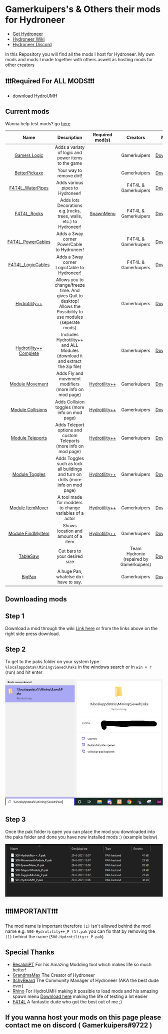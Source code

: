 # Gamerkuipers's & Others their mods for Hydroneer

- [Get Hydroneer](https://store.steampowered.com/app/1106840/Hydroneer/)
- [Hydroneer Wiki](https://bridgepour.com/)
- [Hydroneer Discord](https://discord.gg/hydroneer)

In this Repository you will find all the mods I host for Hydroneer. My own mods and mods I made together with others aswell as hosting mods for other creators

## ❗❗❗Required For **ALL MODS**❗❗❗

- [download HydroUMH](https://github.com/RHlNO/HydroneerModding/raw/main/Release%20Mods/501-HydroUMH_P.pak)

## Current mods

Wanna help test mods? go [here](./development)

Name | Description | Required mod(s) | Creators | Mod | Gamer Ver.
:----:|:---------:|:------:|:-----: | :----: | :-----:
[Gamers Logic](./Gamers_Logic) | Adds a variaty of logic and power items to the game | | Gamerkuipers | [Download](https://github.com/Gamerkuipers/Hydroneer-Modding/raw/main/1.x/500-Gamers_Logic_P.pak) | 1.7.2
[BetterPickaxe](./BetterPickaxe) | Your way to remove dirt! |  | Gamerkuipers | [Download](https://github.com/Gamerkuipers/Hydroneer-Modding/raw/main/1.x/500-BetterPickaxe_P.pak) | 1.7.2
[F4T4L_WaterPipes](./F4T4L_WaterPipes) | Adds various pipes to Hydroneer! |  | F4T4L & Gamerkuipers | [Download](https://github.com/F4T4lerrorbe/HydroneerModding/raw/main/500-f4t4l_WaterPipes_P.pak) | 1.7.2
[F4T4L_Rocks](./F4T4L_Rocks) | Adds lots Decorations e.g.(rocks, trees, walls, etc.) to Hydroneer! | [SpawnMenu](https://github.com/RHlNO/HydroneerModding/raw/main/Release%20Mods/500-SpawnMenu_P.pak) | F4T4L & Gamerkuipers | [Download](https://github.com/F4T4lerrorbe/HydroneerModding/raw/main/500-f4t4l_Rocks_P.pak) | 1.7.2
[F4T4L_PowerCables](./F4T4L_PowerCables) | Adds a 3way corner PowerCable to Hydroneer! | | F4T4L & Gamerkuipers | [Download](https://github.com/F4T4lerrorbe/HydroneerModding/raw/main/500-f4t4l_PowerCables_P.pak) | 1.7.2
[F4T4L_LogicCables](./F4T4L_LogicCables) | Adds a 3way corner LogicCable to Hydroneer! | | F4T4L & Gamerkuipers | [Download](https://github.com/F4T4lerrorbe/HydroneerModding/raw/main/500-f4t4l_LogicCables_P.pak) | 1.7.2
[Hydrotility++](./Hydrotility++) | Allows you to change/freeze time. And gives Quit to desktop! Allows the Possibility to use modules (seperate mods) | | Gamerkuipers | [Download](https://github.com/Gamerkuipers/Hydroneer-Modding/raw/main/1.x/500-Hydrotility++_P.pak) | 1.7.2
[Hydrotility++ Complete](./Hydrotility++) | Includes Hydrotility++ and ALL Modules (download it and extract the zip file) | | Gamerkuipers | [Download](https://github.com/Gamerkuipers/Hydroneer-Modding/raw/main/1.x/Hydrotility++_Complete.zip) | 1.7.2
[Module Movement](./Hydrotility++) | Adds Fly and movement modifiers (more info on mod page) | [Hydrotility++](https://github.com/Gamerkuipers/Hydroneer-Modding/raw/main/1.x/500-Hydrotility++_P.pak) | Gamerkuipers | [Download](https://github.com/Gamerkuipers/Hydroneer-Modding/raw/main/1.x/500-ModuleMovement_P.pak) | 1.7.2
[Module Collisions](./Hydrotility++) | Adds Collision toggles (more info on mod page) | [Hydrotility++](https://github.com/Gamerkuipers/Hydroneer-Modding/raw/main/1.x/500-Hydrotility++_P.pak) | Gamerkuipers | [Download](https://github.com/Gamerkuipers/Hydroneer-Modding/raw/main/1.x/500-ModuleCollisions_P.pak) | 1.7.2
[Module Teleports](./Hydrotility++) | Adds Teleport options and custom Teleports (more info on mod page) | [Hydrotility++](https://github.com/Gamerkuipers/Hydroneer-Modding/raw/main/1.x/500-Hydrotility++_P.pak) | Gamerkuipers | [Download](https://github.com/Gamerkuipers/Hydroneer-Modding/raw/main/1.x/500-ModuleTeleport_P.pak) | 1.7.2
[Module Toggles](./Hydrotility++) | Adds Toggles such as lock all buildings and turn on drills (more info on mod page) | [Hydrotility++](https://github.com/Gamerkuipers/Hydroneer-Modding/raw/main/1.x/500-Hydrotility++_P.pak) | Gamerkuipers | [Download](https://github.com/Gamerkuipers/Hydroneer-Modding/raw/main/1.x/500-ModuleToggles_P.pak) | 1.7.2
[Module ItemMover](./Hydrotility++) | A tool made for modders to change variables of a actor | [Hydrotility++](https://github.com/Gamerkuipers/Hydroneer-Modding/raw/main/1.x/500-Hydrotility++_P.pak) | Gamerkuipers | [Download](https://github.com/Gamerkuipers/Hydroneer-Modding/raw/main/1.x/500-ModuleItemMover_P.pak) | 1.7.2
[Module FindMyItem](./Hydrotility++) | Shows location and amount of a item | [Hydrotility++](https://github.com/Gamerkuipers/Hydroneer-Modding/raw/main/1.x/500-Hydrotility++_P.pak) | Gamerkuipers | [Download](https://github.com/Gamerkuipers/Hydroneer-Modding/raw/main/1.x/500-ModuleFindMyItem_P.pak) | 1.7.2
[TableSaw](./TableSaw) | Cut bars to your desired size |  | Team Hydronix (repaired by Gamerkuipers) | [Download](https://github.com/Gamerkuipers/Hydroneer-Modding/raw/main/1.x/500-TableSaw_P.pak) | 1.7.2
[BigPan](./BigPan) | A huge Pan, whatelse do i have to say. |  | Gamerkuipers | [Download](https://github.com/Gamerkuipers/Hydroneer-Modding/raw/main/1.x/500-BigPan_P.pak) | 1.7.2

## Downloading mods

## **Step 1**

Download a mod through the wiki [Link here](https://bridgepour.com/legacy-mods) or from the links above on the right side press download.

## **Step 2**

To get to the paks folder on your system type `%localappdata%\Mining\Saved\Paks` in the windows search or in `win + r` (run) and hit enter

![Windows_search_ss](./img/Windows_Search.jpg)

## **Step 3**

Once the pak folder is open you can place the mod you downloaded into the paks folder and done you have now installed mods :) (example below)

![Paks_Folder](./img/Paks_Folder.png)

## ❗❗❗**IMPORTANT**❗❗❗

The mod name is important therefore `(1)` isn't allowed behind the mod name e.g. `500-Hydrotility++_P (1).pak` you can fix that by removing the `(1)` behind the name (`500-Hydrotility++_P.pak`)

## Special Thanks

- [ResaloliPT](https://github.com/ResaloliPT/HydroModTool) For his Amazing Modding tool which makes life so much better!
- [GrandmaMax](https://twitter.com/MaxHayon) The Creator of Hydroneer
- [ItchyBeard](https://twitter.com/ItchyBeardCM) The Community Manager of Hydroneer (AKA the best dude ever)
- [Rhino](https://github.com/RHlNO/HydroneerModding) For HydroUMH making it possible to load mods and his amazing spawn menu [Download here](https://github.com/RHlNO/HydroneerModding/raw/main/Release%20Mods/500-SpawnMenu_P.pak) making the life of testing a lot easier
- [F4T4L](https://github.com/Gamerkuipers/Hydroneer-Modding) A fantastic dude who got the best out of me ;)

## If you wanna host your mods on this page please contact me on discord ( Gamerkuipers#9722 )
